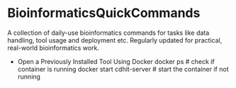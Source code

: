 # BioinformaticsQuickCommands
A collection of daily-use bioinformatics commands for tasks like data handling, tool usage and deployment etc. Regularly updated for practical, real-world bioinformatics work.

- Open a Previously Installed Tool Using Docker
docker ps # check if container is running
docker start cdhit-server # start the container if not running
